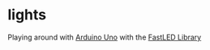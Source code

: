 # lights

Playing around with [Arduino Uno](https://www.arduino.cc/) with the [FastLED Library](http://fastled.io/)
